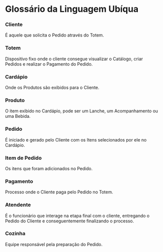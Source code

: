 # Glossário da Linguagem Ubíqua

### Cliente
É aquele que solicita o Pedido através do Totem.

### Totem
Dispositivo fixo onde o cliente consegue visualizar o Catálogo, criar Pedidos e realizar o Pagamento do Pedido.

### Cardápio
Onde os Produtos são exibidos para o Cliente.

### Produto
O item exibido no Cardápio, pode ser um Lanche, um Acompanhamento ou uma Bebida.

### Pedido
É iniciado e gerado pelo Cliente com os Itens selecionados por ele no Cardápio.

### Item de Pedido
Os itens que foram adicionados no Pedido.

### Pagamento
Processo onde o Cliente paga pelo Pedido no Totem.

### Atendente
É o funcionário que interage na etapa final com o cliente, entregando o Pedido do Cliente e conseguentemente finalizando o processo.

### Cozinha
Equipe responsável pela preparação do Pedido.
